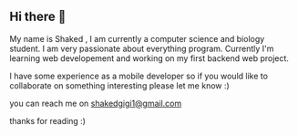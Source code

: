 ## Hi there 👋

My name is Shaked , I am currently a computer science and biology student. 
I am very passionate about everything program. Currently I'm learning web developement 
and working on my first backend web project. 

I have some experience as a mobile developer so if you would like to collaborate on something interesting
please let me know :) 

you can reach me on shakedgigi1@gmail.com

thanks for reading :)
<!--
**shaked-pro/shaked-pro** is a ✨ _special_ ✨ repository because its `README.md` (this file) appears on your GitHub profile.

Here are some ideas to get you started:

- 🔭 I’m currently working on ...
- 🌱 I’m currently learning ...
- 👯 I’m looking to collaborate on ...
- 🤔 I’m looking for help with ...
- 💬 Ask me about ...
- 📫 How to reach me: ...
- 😄 Pronouns: ...
- ⚡ Fun fact: ...
-->
